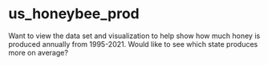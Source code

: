 # us_honeybee_prod
Want to view the data set and visualization to help show how much honey is produced annually from 1995-2021.  Would like to see which state produces more on average? 
